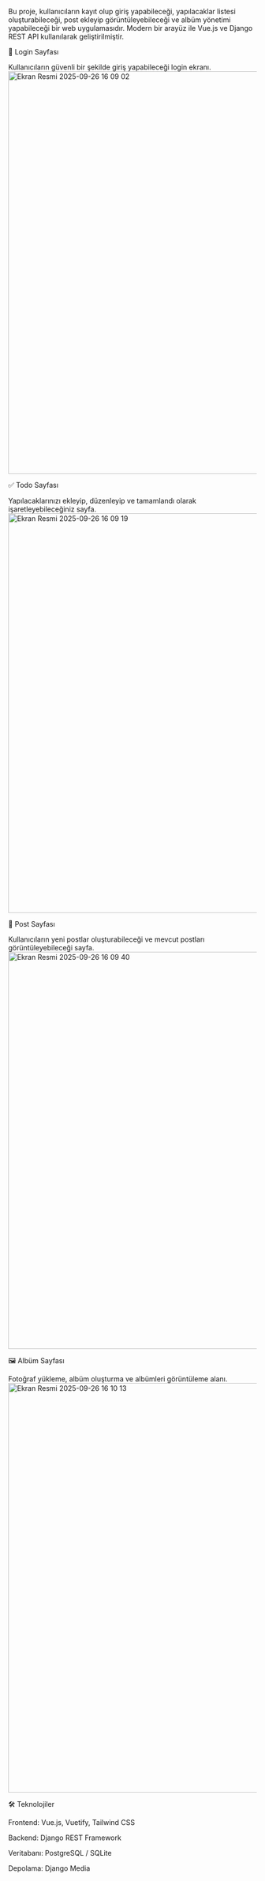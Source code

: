 Bu proje, kullanıcıların kayıt olup giriş yapabileceği, yapılacaklar listesi oluşturabileceği, post ekleyip görüntüleyebileceği ve albüm yönetimi yapabileceği bir web uygulamasıdır.
Modern bir arayüz ile Vue.js ve Django REST API kullanılarak geliştirilmiştir.

🔑 Login Sayfası

Kullanıcıların güvenli bir şekilde giriş yapabileceği login ekranı.
<img width="1454" height="816" alt="Ekran Resmi 2025-09-26 16 09 02" src="https://github.com/user-attachments/assets/acf0f47e-6273-4cde-b555-63ad43d59053" />

✅ Todo Sayfası

Yapılacaklarınızı ekleyip, düzenleyip ve tamamlandı olarak işaretleyebileceğiniz sayfa.
<img width="1457" height="810" alt="Ekran Resmi 2025-09-26 16 09 19" src="https://github.com/user-attachments/assets/8d6834f6-77ca-4251-9ba7-941daec1b97c" />

📰 Post Sayfası

Kullanıcıların yeni postlar oluşturabileceği ve mevcut postları görüntüleyebileceği sayfa.
<img width="1455" height="805" alt="Ekran Resmi 2025-09-26 16 09 40" src="https://github.com/user-attachments/assets/a02a7928-0c38-4754-b5ea-cd1839257638" />

🖼️ Albüm Sayfası

Fotoğraf yükleme, albüm oluşturma ve albümleri görüntüleme alanı.
<img width="1467" height="830" alt="Ekran Resmi 2025-09-26 16 10 13" src="https://github.com/user-attachments/assets/0558f11c-4341-4344-8606-b4d77b83424a" />

🛠️ Teknolojiler

Frontend: Vue.js, Vuetify, Tailwind CSS

Backend: Django REST Framework

Veritabanı: PostgreSQL / SQLite

Depolama: Django Media
